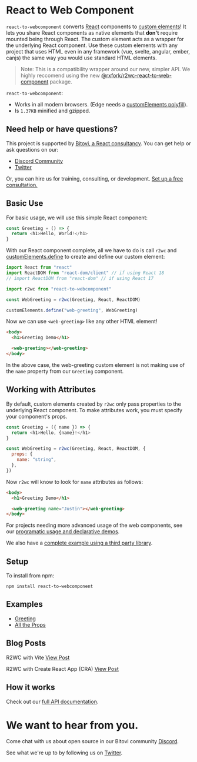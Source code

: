 # React to Web Component

`react-to-webcomponent` converts [React](https://reactjs.org/) components to [custom elements](https://developer.mozilla.org/en-US/docs/Web/Web_Components/Using_custom_elements)! It lets you share React components as native elements that **don't** require mounted being through React. The custom element acts as a wrapper for the underlying React component. Use these custom elements with any project that uses HTML even in any framework (vue, svelte, angular, ember, canjs) the same way you would use standard HTML elements.

> Note: This is a compatibility wrapper around our new, simpler API. We highly reccomend using the new [@rxfork/r2wc-react-to-web-component](https://github.com/bitovi/react-to-web-component) package.

`react-to-webcomponent`:

- Works in all modern browsers. (Edge needs a [customElements polyfill](https://github.com/webcomponents/polyfills/tree/master/packages/custom-elements)).
- Is `1.37KB` minified and gzipped.

## Need help or have questions?

This project is supported by [Bitovi, a React consultancy](https://www.bitovi.com/frontend-javascript-consulting/react-consulting). You can get help or ask questions on our:

- [Discord Community](https://discord.gg/J7ejFsZnJ4)
- [Twitter](https://twitter.com/bitovi)

Or, you can hire us for training, consulting, or development. [Set up a free consultation.](https://www.bitovi.com/frontend-javascript-consulting/react-consulting)

## Basic Use

For basic usage, we will use this simple React component:

```js
const Greeting = () => {
  return <h1>Hello, World!</h1>
}
```

With our React component complete, all we have to do is call `r2wc` and [customElements.define](https://developer.mozilla.org/en-US/docs/Web/API/CustomElementRegistry/define) to create and define our custom element:

```js
import React from "react"
import ReactDOM from "react-dom/client" // if using React 18
// import ReactDOM from "react-dom" // if using React 17

import r2wc from "react-to-webcomponent"

const WebGreeting = r2wc(Greeting, React, ReactDOM)

customElements.define("web-greeting", WebGreeting)
```

Now we can use `<web-greeting>` like any other HTML element!

```html
<body>
  <h1>Greeting Demo</h1>

  <web-greeting></web-greeting>
</body>
```

In the above case, the web-greeting custom element is not making use of the `name` property from our `Greeting` component.

## Working with Attributes

By default, custom elements created by `r2wc` only pass properties to the underlying React component. To make attributes work, you must specify your component's props.

```js
const Greeting = ({ name }) => {
  return <h1>Hello, {name}!</h1>
}

const WebGreeting = r2wc(Greeting, React, ReactDOM, {
  props: {
    name: "string",
  },
})
```

Now `r2wc` will know to look for `name` attributes
as follows:

```html
<body>
  <h1>Greeting Demo</h1>

  <web-greeting name="Justin"></web-greeting>
</body>
```

For projects needing more advanced usage of the web components, see our [programatic usage and declarative demos](docs/programatic-usage.md).

We also have a [complete example using a third party library](docs/complete-example.md).

## Setup

To install from npm:

```
npm install react-to-webcomponent
```

## Examples

* [Greeting](https://codesandbox.io/s/greeting-legacy-8oopz3)
* [All the Props](https://codesandbox.io/s/all-the-props-legacy-0zh6iv)

## Blog Posts

R2WC with Vite [View Post](https://www.bitovi.com/blog/react-everywhere-with-vite-and-react-to-webcomponent)

R2WC with Create React App (CRA) [View Post](https://www.bitovi.com/blog/how-to-create-a-web-component-with-create-react-app)

## How it works

Check out our [full API documentation](https://github.com/bitovi/react-to-web-component/blob/main/docs/api.md).

# We want to hear from you.

Come chat with us about open source in our Bitovi community [Discord](https://discord.gg/J7ejFsZnJ4).

See what we're up to by following us on [Twitter](https://twitter.com/bitovi).
